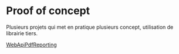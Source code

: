 # Proof of concept

Plusieurs projets qui met en pratique plusieurs concept, utilisation de librairie tiers.

[WebApiPdfReporting](./src/WebApiPdfReporting/WebApiPdfReporting//README.md)
